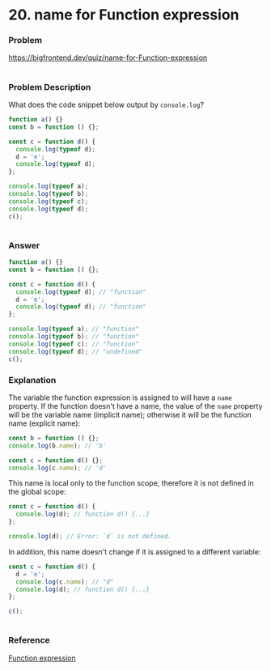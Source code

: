 # 20. name for Function expression

### Problem

https://bigfrontend.dev/quiz/name-for-Function-expression

#

### Problem Description

What does the code snippet below output by `console.log`?

```js
function a() {}
const b = function () {};

const c = function d() {
  console.log(typeof d);
  d = 'e';
  console.log(typeof d);
};

console.log(typeof a);
console.log(typeof b);
console.log(typeof c);
console.log(typeof d);
c();
```

#

### Answer

```js
function a() {}
const b = function () {};

const c = function d() {
  console.log(typeof d); // "function"
  d = 'e';
  console.log(typeof d); // "function"
};

console.log(typeof a); // "function"
console.log(typeof b); // "function"
console.log(typeof c); // "function"
console.log(typeof d); // "undefined"
c();
```

### Explanation

The variable the function expression is assigned to will have a `name` property. If the function doesn't have a name, the value of the `name` property will be the variable name (implicit name); otherwise it will be the function name (explicit name):

```js
const b = function () {};
console.log(b.name); // 'b'

const c = function d() {};
console.log(c.name); // 'd'
```

This name is local only to the function scope, therefore it is not defined in the global scope:

```js
const c = function d() {
  console.log(d); // function d() {...}
};

console.log(d); // Error: `d` is not defined.
```

In addition, this name doesn't change if it is assigned to a different variable:

```js
const c = function d() {
  d = 'e';
  console.log(c.name); // "d"
  console.log(d); // function d() {...}
};

c();
```

#

### Reference

[Function expression](https://developer.mozilla.org/en-US/docs/web/JavaScript/Reference/Operators/function)
